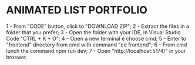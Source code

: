 # ANIMATED LIST PORTFOLIO
1 - From "CODE" button, click to "DOWNLOAD ZIP"; 
2 - Extract the files in a folder that you prefer;
3 - Open the folder with your IDE, in Visual Studio Code "CTRL + K + O";
4 - Open a new terminal e choose cmd;
5 - Enter to "frontend" directory from cmd with command "cd frontend";
6 - From cmd lunch the command npm run dev;
7 - Open "http://localhost:5174/" in your broswer.
